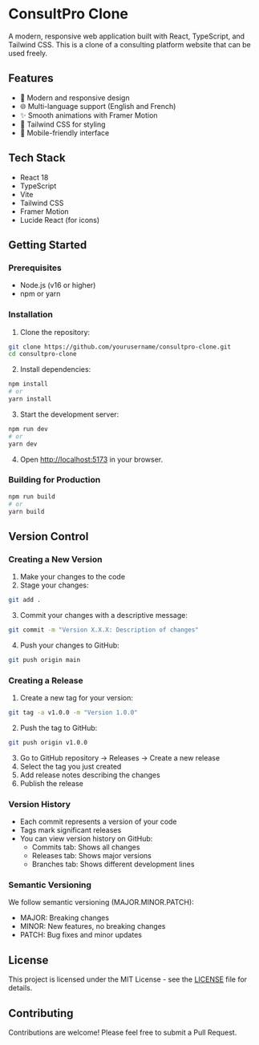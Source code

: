 # ConsultPro Clone

A modern, responsive web application built with React, TypeScript, and Tailwind CSS. This is a clone of a consulting platform website that can be used freely.

## Features

- 🎨 Modern and responsive design
- 🌐 Multi-language support (English and French)
- ✨ Smooth animations with Framer Motion
- 🎯 Tailwind CSS for styling
- 📱 Mobile-friendly interface

## Tech Stack

- React 18
- TypeScript
- Vite
- Tailwind CSS
- Framer Motion
- Lucide React (for icons)

## Getting Started

### Prerequisites

- Node.js (v16 or higher)
- npm or yarn

### Installation

1. Clone the repository:
```bash
git clone https://github.com/yourusername/consultpro-clone.git
cd consultpro-clone
```

2. Install dependencies:
```bash
npm install
# or
yarn install
```

3. Start the development server:
```bash
npm run dev
# or
yarn dev
```

4. Open [http://localhost:5173](http://localhost:5173) in your browser.

### Building for Production

```bash
npm run build
# or
yarn build
```

## Version Control

### Creating a New Version

1. Make your changes to the code
2. Stage your changes:
```bash
git add .
```
3. Commit your changes with a descriptive message:
```bash
git commit -m "Version X.X.X: Description of changes"
```
4. Push your changes to GitHub:
```bash
git push origin main
```

### Creating a Release

1. Create a new tag for your version:
```bash
git tag -a v1.0.0 -m "Version 1.0.0"
```
2. Push the tag to GitHub:
```bash
git push origin v1.0.0
```
3. Go to GitHub repository → Releases → Create a new release
4. Select the tag you just created
5. Add release notes describing the changes
6. Publish the release

### Version History

- Each commit represents a version of your code
- Tags mark significant releases
- You can view version history on GitHub:
  - Commits tab: Shows all changes
  - Releases tab: Shows major versions
  - Branches tab: Shows different development lines

### Semantic Versioning

We follow semantic versioning (MAJOR.MINOR.PATCH):
- MAJOR: Breaking changes
- MINOR: New features, no breaking changes
- PATCH: Bug fixes and minor updates

## License

This project is licensed under the MIT License - see the [LICENSE](LICENSE) file for details.

## Contributing

Contributions are welcome! Please feel free to submit a Pull Request. 